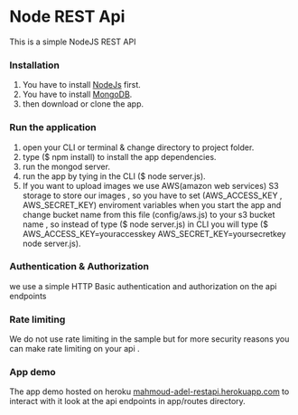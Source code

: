 # Node REST Api
This is a simple NodeJS REST API

### Installation
1. You have to install [NodeJs](https://nodejs.org) first.
2. You have to install [MongoDB](https://www.mongodb.com/).
3. then download or clone the app.

### Run the application
1. open your CLI or terminal & change directory to project folder.
2. type ($ npm install) to install the app dependencies.
3. run the mongod server.
4. run the app by tying in the CLI ($ node server.js).
5. If you want to upload images we use AWS(amazon web services) S3 storage to store our images , so you have to set (AWS_ACCESS_KEY , AWS_SECRET_KEY) enviroment variables when you start the app and change bucket name from this file (config/aws.js) to your s3 bucket name , so instead of type ($ node server.js) in CLI you will type ($ AWS_ACCESS_KEY=youraccesskey AWS_SECRET_KEY=yoursecretkey node server.js).

### Authentication & Authorization
we use a simple HTTP Basic authentication and authorization on the api endpoints

### Rate limiting
We do not use rate limiting in the sample but for more security reasons you can make rate limiting on your api .

### App demo
The app demo hosted on heroku [mahmoud-adel-restapi.herokuapp.com](http://mahmoud-adel-restapi.herokuapp.com/) to interact with it look at the api endpoints in app/routes directory.
